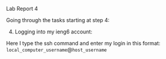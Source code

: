 Lab Report 4   


Going through the tasks starting at step 4:  

4. Logging into my ieng6 account:  

Here I type the ssh command and enter my login in this format: `local_computer_username`@`host_username`  



